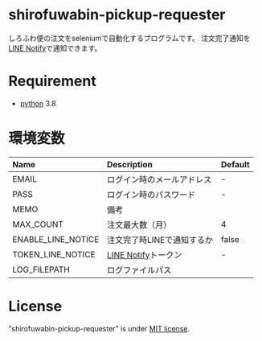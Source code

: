 # shirofuwabin-pickup-requester

しろふわ便の注文をseleniumで自動化するプログラムです。
注文完了通知を[LINE Notify](https://notify-bot.line.me/ja/)で通知できます。

# Requirement

* [python](https://www.python.org/) 3.8

# 環境変数
|Name|Description|Default|
|:--|:--|:--|
|EMAIL|ログイン時のメールアドレス|-|
|PASS|ログイン時のパスワード|-|
|MEMO|備考||
|MAX_COUNT|注文最大数（月）|4|
|ENABLE_LINE_NOTICE|注文完了時LINEで通知するか|false|
|TOKEN_LINE_NOTICE|[LINE Notify](https://notify-bot.line.me/ja/)トークン|-|
|LOG_FILEPATH|ログファイルパス||

# License

"shirofuwabin-pickup-requester" is under [MIT license](https://en.wikipedia.org/wiki/MIT_License).